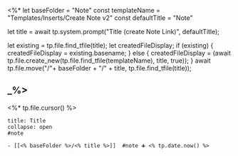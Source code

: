  <%*
let baseFolder = "Note"
const templateName = "Templates/Inserts/Create Note v2"
const defaultTitle = "Note"

let title = await tp.system.prompt("Title (create Note Link)", defaultTitle);

let existing = tp.file.find_tfile(title);
let createdFileDisplay;
if (existing) {
  createdFileDisplay = existing.basename;
} else {
  createdFileDisplay = (await tp.file.create_new(tp.file.find_tfile(templateName), title, true));
}
await tp.file.move("/"+ baseFolder + "/" + title, tp.file.find_tfile(title));

_%>
---
<%* tp.file.cursor() %>
`````ad-note
title: Title
collapse: open
#note

- [[<% baseFolder %>/<% title %>]]  #note ➕ <% tp.date.now() %>
`````
